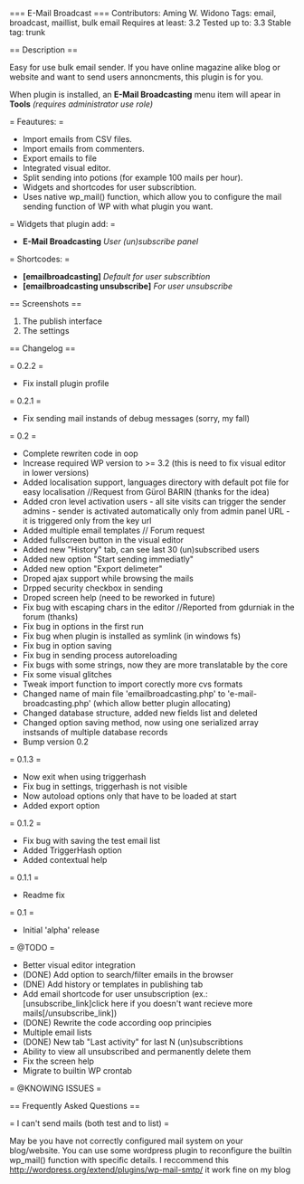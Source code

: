 === E-Mail Broadcast ===
Contributors: Aming W. Widono
Tags: email, broadcast, maillist, bulk email
Requires at least: 3.2
Tested up to: 3.3
Stable tag: trunk


== Description ==

Easy for use bulk email sender.
If you have online magazine alike blog or website and want to send users annoncments, this plugin is for you.


When plugin is installed, an **E-Mail Broadcasting** menu item will apear in **Tools** *(requires administrator use role)*

= Feautures: =

*   Import emails from CSV files.
*   Import emails from commenters.
*   Export emails to file
*   Integrated visual editor.
*   Split sending into potions (for example 100 mails per hour).
*   Widgets and shortcodes for user subscribtion.
*   Uses native wp_mail() function, which allow you to configure the mail sending function of WP with what plugin you want.


= Widgets that plugin add: =

*   **E-Mail Broadcasting**                *User (un)subscribe panel*

= Shortcodes: =

*   **[emailbroadcasting]**                *Default for user subscribtion*
*   **[emailbroadcasting unsubscribe]**    *For user unsubscribe*



== Screenshots ==

1. The publish interface
2. The settings



== Changelog ==

= 0.2.2 =
* Fix install plugin profile

= 0.2.1 =
* Fix sending mail instands of debug messages (sorry, my fall)

= 0.2 =
* Complete rewriten code in oop
* Increase required WP version to >= 3.2 (this is need to fix visual editor in lower versions)
* Added localisation support, languages directory with default pot file for easy localisation //Request from Gürol BARIN (thanks for the idea)
* Added cron level activation
	users - all site visits can trigger the sender
	admins - sender is activated automatically only from admin panel
	URL  - it is triggered only from the key url
* Added multiple email templates // Forum request
* Added fullscreen button in the visual editor
* Added new "History" tab, can see last 30 (un)subscribed users
* Added new option "Start sending immediatly"
* Added new option "Export delimeter"
* Droped ajax support while browsing the mails
* Drpped security checkbox in sending
* Droped screen help (need to be reworked in future)
* Fix bug with escaping chars in the editor //Reported from gdurniak in the forum (thanks)
* Fix bug in options in the first run
* Fix bug when plugin is installed as symlink (in windows fs)
* Fix bug in option saving
* Fix bug in sending process autoreloading
* Fix bugs with some strings, now they are more translatable by the core
* Fix some visual glitches
* Tweak import function to import corectly more cvs formats
* Changed name of main file 'emailbroadcasting.php' to 'e-mail-broadcasting.php' (which allow better plugin allocating)
* Changed database structure, added new fields list and deleted
* Changed option saving method, now using one serialized array instsands of multiple database records
* Bump version 0.2


= 0.1.3 =
* Now exit when using triggerhash
* Fix bug in settings, triggerhash is not visible
* Now autoload options only that have to be loaded at start
* Added export option


= 0.1.2 =
* Fix bug with saving the test email list
* Added TriggerHash option
* Added contextual help


= 0.1.1 =
* Readme fix


= 0.1 =
* Initial 'alpha' release


= @TODO =
* Better visual editor integration
* (DONE) Add option to search/filter emails in the browser
* (DNE) Add history or templates in publishing tab
* Add email shortcode for user unsubscription (ex.: [unsubscribe_link]click here if you doesn't want recieve more mails[/unsubscribe_link])
* (DONE) Rewrite the code according oop principies
* Multiple email lists
* (DONE) New tab "Last activity" for last N (un)subscribtions
* Ability to view all unsubscribed and permanently delete them
* Fix the screen help
* Migrate to builtin WP crontab

= @KNOWING ISSUES =


== Frequently Asked Questions ==


= I can't send mails (both test and to list) =

May be you have not correctly configured mail system on your blog/website. You can use some wordpress plugin to reconfigure the builtin wp_mail() function with specific details.
I reccommend this http://wordpress.org/extend/plugins/wp-mail-smtp/ it work fine on my blog
